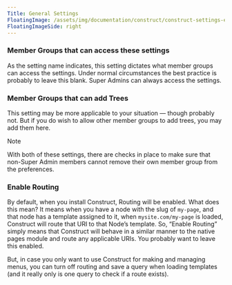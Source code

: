 ```yaml
---
Title: General Settings
FloatingImage: /assets/img/documentation/construct/construct-settings-empty.png
FloatingImageSide: right
---
```


### Member Groups that can access these settings

As the setting name indicates, this setting dictates what member groups can access the settings. Under normal circumstances the best practice is probably to leave this blank. Super Admins can always access the settings.

### Member Groups that can add Trees

This setting may be more applicable to your situation — though probably not. But if you do wish to allow other member groups to add trees, you may add them here.

<div class="content-blocks__note">
<div class="content-blocks__note-title">Note</div>
<p>
With both of these settings, there are checks in place to make sure that non-Super Admin members cannot remove their own member group from the preferences.
</p>
</div>

### Enable Routing

By default, when you install Construct, Routing will be enabled. What does this mean? It means when you have a node with the slug of `my-page`, and that node has a template assigned to it, when `mysite.com/my-page` is loaded, Construct will route that URI to that Node’s template. So, “Enable Routing” simply means that Construct will behave in a similar manner to the native pages module and route any applicable URIs. You probably want to leave this enabled.

But, in case you only want to use Construct for making and managing menus, you can turn off routing and save a query when loading templates (and it really only is one query to check if a route exists).
